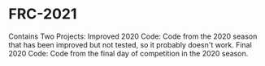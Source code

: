 # FRC-2021

Contains Two Projects:
Improved 2020 Code: Code from the 2020 season that has been improved but not tested, so it probably doesn't work.
Final 2020 Code: Code from the final day of competition in the 2020 season.
